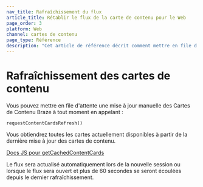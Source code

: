 ```yaml
---
nav_title: Rafraîchissement du flux
article_title: Rétablir le flux de la carte de contenu pour le Web
page_order: 3
platform: Web
channel: cartes de contenu
page_type: Référence
description: "Cet article de référence décrit comment mettre en file d'attente une mise à jour manuelle des cartes de contenu."
---
```


# Rafraîchissement des cartes de contenu

 Vous pouvez mettre en file d'attente une mise à jour manuelle des Cartes de Contenu Braze à tout moment en appelant :

`requestContentCardsRefresh()`

Vous obtiendrez toutes les cartes actuellement disponibles à partir de la dernière mise à jour des cartes de contenu.

[Docs JS pour getCachedContentCards](https://js.appboycdn.com/web-sdk/latest/doc/module-appboy.html#.getCachedContentCards)

Le flux sera actualisé automatiquement lors de la nouvelle session ou lorsque le flux sera ouvert et plus de 60 secondes se seront écoulées depuis le dernier rafraîchissement.
